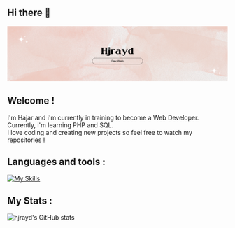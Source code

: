 ## Hi there 👋
![alt text](banniere.png)
<!--
**hjrayd/hjrayd** is a ✨ _special_ ✨ repository because its `README.md` (this file) appears on your GitHub profile.-->

## Welcome ! 
I'm Hajar and i'm currently in training to become a Web Developer. <br>
Currently, i'm learning PHP and SQL. <br>
I love coding and creating new projects so feel free to watch my repositories ! <br>

## Languages and tools :
[![My Skills](https://skillicons.dev/icons?i=js,html,css,php,mysql,git,figma,symfony,vscode)](https://skillicons.dev)

## My Stats : 
![hjrayd's GitHub stats](https://github-readme-stats.vercel.app/api?username=hjrayd&show_icons=true&theme=rose)

